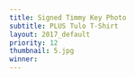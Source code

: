 ```yaml
---
title: Signed Timmy Key Photo
subtitle: PLUS Tulo T-Shirt
layout: 2017_default
priority: 12
thumbnail: 5.jpg
winner:
---
```

